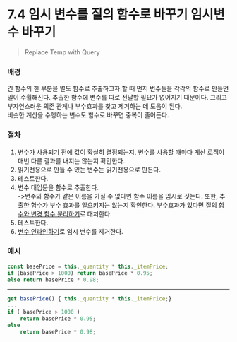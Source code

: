 # 7.4 임시 변수를 질의 함수로 바꾸기 임시변수 바꾸기

> Replace Temp with Query

### 배경

긴 함수의 한 부분을 별도 함수로 추출하고자 할 때 먼저 변수들을 각각의 함수로 만들면 일이 수월해진다. 추출한 함수에 변수를 따로 전달할 필요가 없어지기 때문이다. 그리고 부자연스러운 의존 관계나 부수효과를 찾고 제거하는 데 도움이 된다.  
비슷한 계산을 수행하는 변수도 함수로 바꾸면 중복이 줄어든다.

### 절차

1. 변수가 사용되기 전에 값이 확실히 결정되는지, 변수를 사용할 때마다 계산 로직이 매번 다른 결과를 내지는 않는지 확인한다.
2. 읽기전용으로 만들 수 있는 변수는 읽기전용으로 만든다.
3. 테스트한다.
4. 변수 대입문을 함수로 추출한다.  
   ->변수와 함수가 같은 이름을 가질 수 없다면 함수 이름을 임시로 짓는다. 또한, 추출한 함수가 부수 효과를 일으키지는 않는지 확인한다. 부수효과가 있다면 [질의 함수와 변경 함수 분리하기][11.1]로 대처한다.
5. 테스트한다.
6. [변수 인라인하기][6.4]로 임시 변수를 제거한다.

### 예시

```jsx
const basePrice = this._quantity * this._itemPrice;
if (basePrice > 1000) return basePrice * 0.95;
else return basePrice * 0.98;
```

---

```jsx
get basePrice() { this._quantity * this._itemPrice;}
...
if ( basePrice > 1000 )
    return basePrice * 0.95;
else
    return basePrice * 0.98;

```

[6.4]: https://github.com/kse8425/Refactoring/tree/main/chapter6/6.4
[11.1]: https://github.com/kse8425/Refactoring/tree/main/chapter11/11.1
